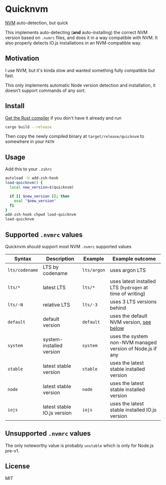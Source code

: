 # Quicknvm
[NVM](https://github.com/nvm-sh/nvm) auto-detection, but quick

This implements auto-detecting (**and** auto-installing) the correct
NVM version based on `.nvmrc` files, and does it in a way compatible
with NVM. It also properly detects IO.js installations in an
NVM-compatible way.

## Motivation
I use NVM, but it's kinda slow and wanted something fully
compatible but fast.

This only implements automatic Node version detection and
installation, it doesn't support commands of any sort.

## Install
[Get the Rust compiler](https://www.rust-lang.org/tools/install) if you
don't have it already and run
```sh
cargo build --release
```
Then copy the newly compiled binary at `target/release/quicknvm` to
somewhere in your `PATH`

## Usage
Add this to your `.zshrc`
```sh
autoload -U add-zsh-hook
load-quicknvm() {
  local new_version=$(quicknvm)

  if [[ $new_version ]]; then
    eval "$new_version"
  fi
}
add-zsh-hook chpwd load-quicknvm
load-quicknvm
```
## Supported `.nvmrc` values
Quicknvm should support most NVM `.nvmrc` supported values

| Syntax | Description | Example | Example outcome |
| --- | --- | --- | --- |
| `lts/codename` | LTS by codename | `lts/argon` | uses argon LTS |
| `lts/*` | latest LTS | `lts/*` | uses latest installed LTS (`hydrogen` at time of writing) |
| `lts/-N` | relative LTS | `lts/-3` | uses 3 LTS versions behind |
| `default` | default version | `default` | uses the default NVM version, [see below](#setting-the-default) |
| `system` | system-installed version | `system` | uses the system non-NVM managed version of Node.js if any |
| `stable` | latest stable version | `stable` | uses the latest stable installed version |
| `node` | latest stable version | `node` | uses the latest stable installed version |
| `iojs` | latest stable IO.js version | `iojs` | uses the latest stable installed IO.js version |

## Unsupported `.nvmrc` values
The only noteworthy value is probably `unstable` which is only
for Node.js pre-v1.

## License
MIT

